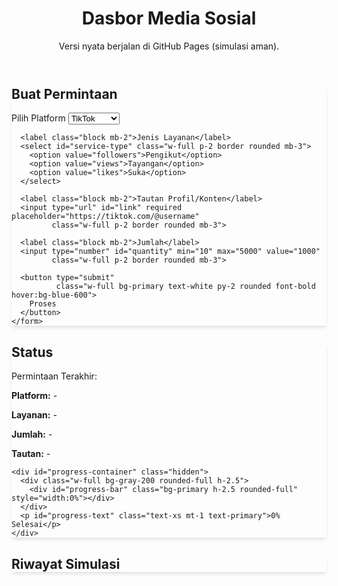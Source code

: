 <!DOCTYPE html>
<html lang="id">
<head>
  <meta charset="UTF-8">
  <meta name="viewport" content="width=device-width, initial-scale=1.0">
  <title>Dasbor Media Sosial - Aktif</title>
  <script src="https://cdn.tailwindcss.com"></script>
  <script>
    tailwind.config = {
      theme: {
        extend: {
          colors: { primary: "#1D9BF0", secondary: "#FF5858" },
          fontFamily: { sans: ["Inter", "sans-serif"] }
        }
      }
    }
  </script>
  <style>
    @import url('https://fonts.googleapis.com/css2?family=Inter:wght@100..900&display=swap');
    .card { box-shadow: 0 4px 6px -1px rgba(0,0,0,.1),0 2px 4px -2px rgba(0,0,0,.06); }
  </style>
</head>
<body class="bg-gray-50 min-h-screen font-sans p-4 sm:p-8">

<div class="max-w-4xl mx-auto">
  <header class="text-center mb-8">
    <h1 class="text-3xl font-extrabold">Dasbor <span class="text-primary">Media Sosial</span></h1>
    <p class="mt-2 text-gray-500">Versi nyata berjalan di GitHub Pages (simulasi aman).</p>
  </header>

  <!-- Form -->
  <section class="card bg-white p-6 rounded-xl mb-8">
    <h2 class="text-xl font-semibold mb-4">Buat Permintaan</h2>
    <form id="submission-form">
      <label class="block mb-2">Pilih Platform</label>
      <select id="platform" class="w-full p-2 border rounded mb-3">
        <option value="tiktok">TikTok</option>
        <option value="instagram">Instagram</option>
        <option value="youtube">YouTube</option>
      </select>

      <label class="block mb-2">Jenis Layanan</label>
      <select id="service-type" class="w-full p-2 border rounded mb-3">
        <option value="followers">Pengikut</option>
        <option value="views">Tayangan</option>
        <option value="likes">Suka</option>
      </select>

      <label class="block mb-2">Tautan Profil/Konten</label>
      <input type="url" id="link" required placeholder="https://tiktok.com/@username"
             class="w-full p-2 border rounded mb-3">

      <label class="block mb-2">Jumlah</label>
      <input type="number" id="quantity" min="10" max="5000" value="1000"
             class="w-full p-2 border rounded mb-3">

      <button type="submit"
              class="w-full bg-primary text-white py-2 rounded font-bold hover:bg-blue-600">
        Proses
      </button>
    </form>
  </section>

  <!-- Status -->
  <section class="card bg-white p-6 rounded-xl">
    <h2 class="text-xl font-semibold mb-4">Status</h2>
    <div id="notification-box" class="hidden p-3 mb-4 rounded text-white"></div>
    <div id="last-request" class="bg-gray-100 p-3 rounded mb-4">
      <p class="font-bold">Permintaan Terakhir:</p>
      <p><b>Platform:</b> <span id="detail-platform">-</span></p>
      <p><b>Layanan:</b> <span id="detail-service">-</span></p>
      <p><b>Jumlah:</b> <span id="detail-quantity">-</span></p>
      <p><b>Tautan:</b> <span id="detail-link">-</span></p>
    </div>

    <div id="progress-container" class="hidden">
      <div class="w-full bg-gray-200 rounded-full h-2.5">
        <div id="progress-bar" class="bg-primary h-2.5 rounded-full" style="width:0%"></div>
      </div>
      <p id="progress-text" class="text-xs mt-1 text-primary">0% Selesai</p>
    </div>
  </section>

  <!-- Riwayat -->
  <section class="card bg-white p-6 rounded-xl mt-6">
    <h2 class="text-xl font-semibold mb-4">Riwayat Simulasi</h2>
    <ul id="history-list" class="text-sm text-gray-700 space-y-2"></ul>
  </section>
</div>

<script>
const form = document.getElementById("submission-form");
const notificationBox = document.getElementById("notification-box");
const progressContainer = document.getElementById("progress-container");
const progressBar = document.getElementById("progress-bar");
const progressText = document.getElementById("progress-text");
const historyList = document.getElementById("history-list");

// Load riwayat dari localStorage
function loadHistory() {
  const history = JSON.parse(localStorage.getItem("simHistory") || "[]");
  historyList.innerHTML = "";
  history.forEach(req => {
    const li = document.createElement("li");
    li.textContent = `[${req.platform}] ${req.service} - ${req.quantity} → ${req.link}`;
    historyList.appendChild(li);
  });
}
loadHistory();

function showNotification(msg, type="success") {
  notificationBox.textContent = msg;
  notificationBox.classList.remove("hidden","bg-green-500","bg-red-500");
  notificationBox.classList.add(type==="success" ? "bg-green-500":"bg-red-500");
  setTimeout(()=>notificationBox.classList.add("hidden"),4000);
}

function startSimulation(quantity, onFinish) {
  progressContainer.classList.remove("hidden");
  let progress=0;
  const intv=setInterval(()=>{
    progress+=10;
    if(progress>=100){
      progress=100;
      clearInterval(intv);
      onFinish();
    }
    progressBar.style.width=progress+"%";
    progressText.textContent=progress+"% Selesai";
  },200);
}

form.addEventListener("submit", e=>{
  e.preventDefault();
  const platform=document.getElementById("platform").value;
  const service=document.getElementById("service-type").value;
  const link=document.getElementById("link").value;
  const quantity=document.getElementById("quantity").value;

  document.getElementById("detail-platform").textContent=platform;
  document.getElementById("detail-service").textContent=service;
  document.getElementById("detail-quantity").textContent=quantity;
  document.getElementById("detail-link").textContent=link;

  startSimulation(quantity,()=>{
    showNotification("Simulasi selesai ✔️","success");
    progressContainer.classList.add("hidden");

    // Simpan ke localStorage
    const history=JSON.parse(localStorage.getItem("simHistory")||"[]");
    history.unshift({platform,service,link,quantity});
    localStorage.setItem("simHistory",JSON.stringify(history));
    loadHistory();
  });
});
</script>
</body>
</html>
